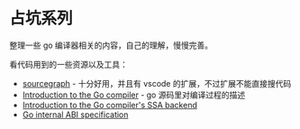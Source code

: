 # 占坑系列

整理一些 go 编译器相关的内容，自己的理解，慢慢完善。

看代码用到的一些资源以及工具：

-   [sourcegraph](https://sourcegraph.com/) - 十分好用，并且有 vscode 的扩展，不过扩展不能直接搜代码
-   [Introduction to the Go compiler](https://sourcegraph.com/github.com/golang/go/-/blob/src/cmd/compile/README.md) - go 源码里对编译过程的描述
-   [Introduction to the Go compiler's SSA backend](https://sourcegraph.com/github.com/golang/go/-/blob/src/cmd/compile/internal/ssa/README.md)
-   [Go internal ABI specification](https://sourcegraph.com/github.com/golang/go/-/blob/src/cmd/compile/abi-internal.md)
